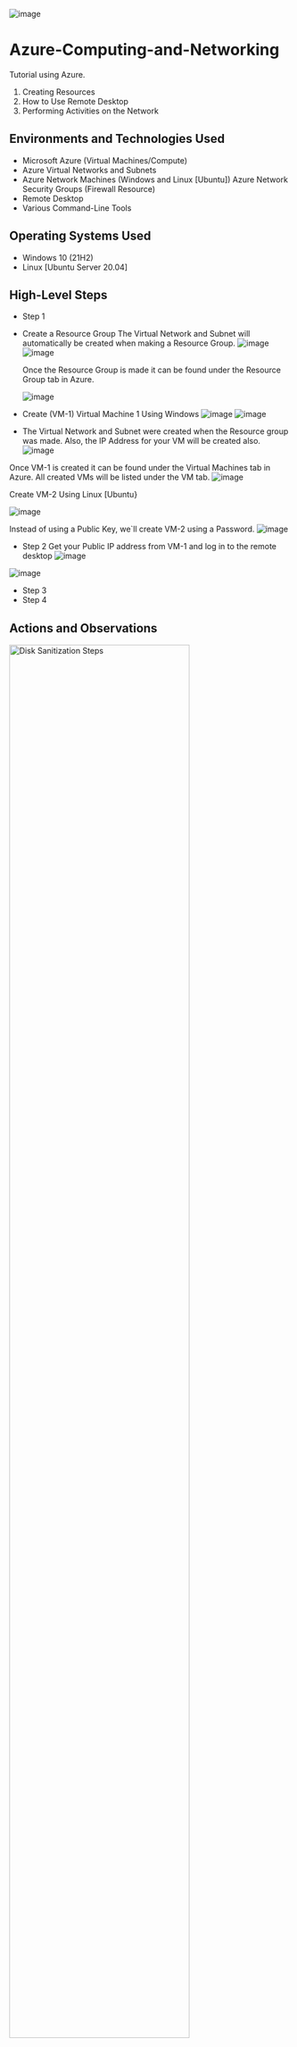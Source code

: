 ![image](https://github.com/Romaine91/Azure-Computing-and-Networking/assets/173863740/91616666-e4d3-4499-ad2f-91968472edf3)

# Azure-Computing-and-Networking
Tutorial using Azure. 

1. Creating Resources 
2. How to Use Remote Desktop
3. Performing Activities on the Network 

<h2>Environments and Technologies Used</h2>

- Microsoft Azure (Virtual Machines/Compute)
- Azure Virtual Networks and Subnets
- Azure Network Machines (Windows and Linux [Ubuntu])
  Azure Network Security Groups (Firewall Resource)
- Remote Desktop
- Various Command-Line Tools


<h2>Operating Systems Used </h2>

- Windows 10 (21H2)
- Linux [Ubuntu Server 20.04]

<h2>High-Level Steps</h2>

- Step 1
- Create a Resource Group The Virtual Network and Subnet will automatically be created when making a Resource Group.
![image](https://github.com/Romaine91/Azure-Computing-and-Networking/assets/173863740/b6ebb16a-74df-42e7-b1c1-d715b177f3b1)
![image](https://github.com/Romaine91/Azure-Computing-and-Networking/assets/173863740/45b9af30-c499-4236-8eae-e031529d9ee8)




  Once the Resource Group is made it can be found under the Resource Group tab in Azure.
  
  ![image](https://github.com/Romaine91/Azure-Computing-and-Networking/assets/173863740/e85ead2f-6689-4201-9fdf-40d732fe7d66)




-  Create (VM-1) Virtual Machine 1 Using Windows
![image](https://github.com/Romaine91/Azure-Computing-and-Networking/assets/173863740/e090f138-ca1d-4050-92c3-663d1fd0ad46)
![image](https://github.com/Romaine91/Azure-Computing-and-Networking/assets/173863740/756409c4-17cf-4924-8495-3315420c1633)




- The Virtual Network and Subnet were created when the Resource group was made. Also, the IP Address for your VM will be created also.
  ![image](https://github.com/Romaine91/Azure-Computing-and-Networking/assets/173863740/55288c3b-e2d1-4045-b35e-72438bc7f611)




Once VM-1 is created it can be found under the Virtual Machines tab in Azure. All created VMs will be listed under the VM tab.
![image](https://github.com/Romaine91/Azure-Computing-and-Networking/assets/173863740/3020b788-6e12-47df-abed-dee0422e4f51)

Create VM-2 Using Linux [Ubuntu} 

![image](https://github.com/Romaine91/Azure-Computing-and-Networking/assets/173863740/ab3721a1-35ea-430b-a8a8-8a073c0cda60)


 Instead of using a Public Key, we`ll create VM-2 using a Password.
 ![image](https://github.com/Romaine91/Azure-Computing-and-Networking/assets/173863740/07d4d7e8-bb3c-4864-aee9-14bc4ea05db9)


- Step 2 Get your Public IP address from VM-1 and log in to the remote desktop
![image](https://github.com/Romaine91/Azure-Computing-and-Networking/assets/173863740/aed4d50d-913a-4dc7-b7b7-6bc7c73ed92b)

![image](https://github.com/Romaine91/Azure-Computing-and-Networking/assets/173863740/abe0eaa0-86b6-4a4a-9840-005387e3d7a7)

  
- Step 3
- Step 4

<h2>Actions and Observations</h2>

<p>
<img src="https://i.imgur.com/DJmEXEB.png" height="80%" width="80%" alt="Disk Sanitization Steps"/>
</p>
<p>
Lorem ipsum dolor sit amet, consectetur adipiscing elit, sed do eiusmod tempor incididunt ut labore et dolore magna aliqua. Ut enim ad minim veniam, quis nostrud exercitation ullamco laboris nisi ut aliquip ex ea commodo consequat. Duis aute irure dolor in reprehenderit in voluptate velit esse cillum dolore eu fugiat nulla pariatur.
</p>
<br />

<p>
<img src="https://i.imgur.com/DJmEXEB.png" height="80%" width="80%" alt="Disk Sanitization Steps"/>
</p>
<p>
Lorem ipsum dolor sit amet, consectetur adipiscing elit, sed do eiusmod tempor incididunt ut labore et dolore magna aliqua. Ut enim ad minim veniam, quis nostrud exercitation ullamco laboris nisi ut aliquip ex ea commodo consequat. Duis aute irure dolor in reprehenderit in voluptate velit esse cillum dolore eu fugiat nulla pariatur.
</p>
<br />

<p>
<img src="https://i.imgur.com/DJmEXEB.png" height="80%" width="80%" alt="Disk Sanitization Steps"/>
</p>
<p>
Lorem ipsum dolor sit amet, consectetur adipiscing elit, sed do eiusmod tempor incididunt ut labore et dolore magna aliqua. Ut enim ad minim veniam, quis nostrud exercitation ullamco laboris nisi ut aliquip ex ea commodo consequat. Duis aute irure dolor in reprehenderit in voluptate velit esse cillum dolore eu fugiat nulla pariatur.
</p>
<br />
